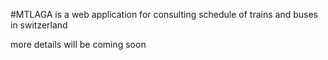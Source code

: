 #MTLAGA
is a web application for consulting schedule of trains and buses in switzerland

more details will be coming soon
